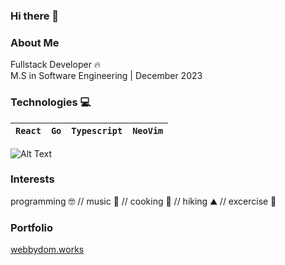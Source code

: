 ### Hi there 👋

### About Me
Fullstack Developer 🔥
<br>
M.S in Software Engineering | December 2023
<br>

### Technologies 💻
| `React` | `Go` | `Typescript` | `NeoVim` |
| --------- |:-------- |:------- | ------- |

![Alt Text](https://media.tenor.com/hD56X-Q5AzMAAAAi/gopher-shaking.gif)

### Interests
programming 🤓 // music 🎸 // cooking 🍳 // hiking ⛰️ // excercise 💪

### Portfolio
[webbydom.works](https://webbydom.works)
